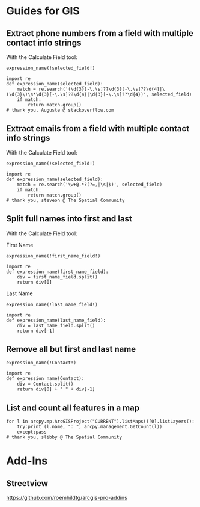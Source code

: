 # Guides for GIS

## Extract phone numbers from a field with multiple contact info strings

With the Calculate Field tool:

```expression_name(!selected_field!)```

```
import re
def expression_name(selected_field):
    match = re.search('(\d{3}[-\.\s]??\d{3}[-\.\s]??\d{4}|\(\d{3}\)\s*\d{3}[-\.\s]??\d{4}|\d{3}[-\.\s]??\d{4})', selected_field)
    if match:
        return match.group()
# thank you, Auguste @ stackoverflow.com        
```

## Extract emails from a field with multiple contact info strings

With the Calculate Field tool:

```expression_name(!selected_field!)```

```
import re
def expression_name(selected_field):
    match = re.search('\w+@.*?(?=,|\s|$)', selected_field)
    if match:
        return match.group()
# thank you, steveoh @ The Spatial Community                    
```

## Split full names into first and last

With the Calculate Field tool:

First Name

```expression_name(!first_name_field!)```

```
import re
def expression_name(first_name_field):
    div = first_name_field.split()  
    return div[0]
```

Last Name

```expression_name(!last_name_field!)```

```
import re
def expression_name(last_name_field):
    div = last_name_field.split()  
    return div[-1]
```

## Remove all but first and last name

```expression_name(!Contact!)```

```
import re
def expression_name(Contact):
    div = Contact.split()  
    return div[0] + " " + div[-1]
```

## List and count all features in a map

```
for l in arcpy.mp.ArcGISProject("CURRENT").listMaps()[0].listLayers():
    try:print (l.name, ": ", arcpy.management.GetCount(l))
    except:pass
# thank you, slibby @ The Spatial Community    
```

# Add-Ins

## Streetview

https://github.com/roemhildtg/arcgis-pro-addins
